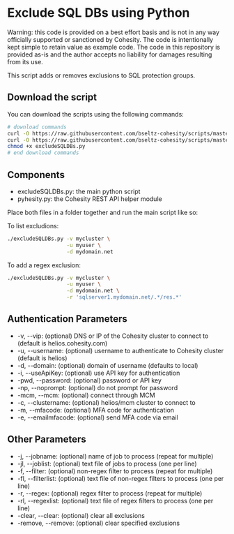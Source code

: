 # Exclude SQL DBs using Python

Warning: this code is provided on a best effort basis and is not in any way officially supported or sanctioned by Cohesity. The code is intentionally kept simple to retain value as example code. The code in this repository is provided as-is and the author accepts no liability for damages resulting from its use.

This script adds or removes exclusions to SQL protection groups.

## Download the script

You can download the scripts using the following commands:

```bash
# download commands
curl -O https://raw.githubusercontent.com/bseltz-cohesity/scripts/master/python/excludeSQLDBs/excludeSQLDBs.py
curl -O https://raw.githubusercontent.com/bseltz-cohesity/scripts/master/python/pyhesity.py
chmod +x excludeSQLDBs.py
# end download commands
```

## Components

* excludeSQLDBs.py: the main python script
* pyhesity.py: the Cohesity REST API helper module

Place both files in a folder together and run the main script like so:

To list excludions:

```bash
./excludeSQLDBs.py -v mycluster \
                   -u myuser \
                   -d mydomain.net
```

To add a regex exclusion:

```bash
./excludeSQLDBs.py -v mycluster \
                   -u myuser \
                   -d mydomain.net \
                   -r 'sqlserver1.mydomain.net/.*/res.*'
```

## Authentication Parameters

* -v, --vip: (optional) DNS or IP of the Cohesity cluster to connect to (default is helios.cohesity.com)
* -u, --username: (optional) username to authenticate to Cohesity cluster (default is helios)
* -d, --domain: (optional) domain of username (defaults to local)
* -i, --useApiKey: (optional) use API key for authentication
* -pwd, --password: (optional) password or API key
* -np, --noprompt: (optional) do not prompt for password
* -mcm, --mcm: (optional) connect through MCM
* -c, --clustername: (optional) helios/mcm cluster to connect to
* -m, --mfacode: (optional) MFA code for authentication
* -e, --emailmfacode: (optional) send MFA code via email

## Other Parameters

* -j, --jobname: (optional) name of job to process (repeat for multiple)
* -jl, --joblist: (optional) text file of jobs to process (one per line)
* -f, --filter: (optional) non-regex filter to process (repeat for multiple)
* -fl, --filterlist: (optional) text file of non-regex filters to process (one per line)
* -r, --regex: (optional) regex filter to process (repeat for multiple)
* -rl, --regexlist: (optional) text file of regex filters to process (one per line)
* -clear, --clear: (optional) clear all exclusions
* -remove, --remove: (optional) clear specified exclusions
